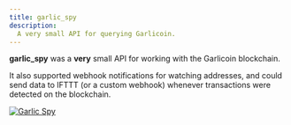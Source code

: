 ```yaml
---
title: garlic_spy
description:
  A very small API for querying Garlicoin.
---
```


**garlic_spy** was a **very** small API for working with the Garlicoin
blockchain.

It also supported webhook notifications for watching addresses, and could send
data to IFTTT (or a custom webhook) whenever transactions were detected on the
blockchain.

[![Garlic Spy](/assets/images/garlic_spy_thumb.jpg)](/assets/images/garlic_spy.png)
